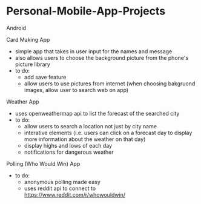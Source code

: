 # Personal-Mobile-App-Projects
Android

Card Making App
- simple app that takes in user input for the names and message
- also allows users to choose the background picture from the phone's picture library
- to do:
  - add save feature
  - allow users to use pictures from internet (when choosing bakgruond images, allow user to search web on app)
  
Weather App
- uses openweathermap api to list the forecast of the searched city
- to do:
  - allow users to search a location not just by city name
  - interative elements (i.e. users can click on a forecast day to display more information about the weather on that day)
  - display highs and lows of each day
  - notifications for dangerous weather
  
Polling (Who Would Win) App
- to do:
  - anonymous polling made easy
  - uses reddit api to connect to https://www.reddit.com/r/whowouldwin/
